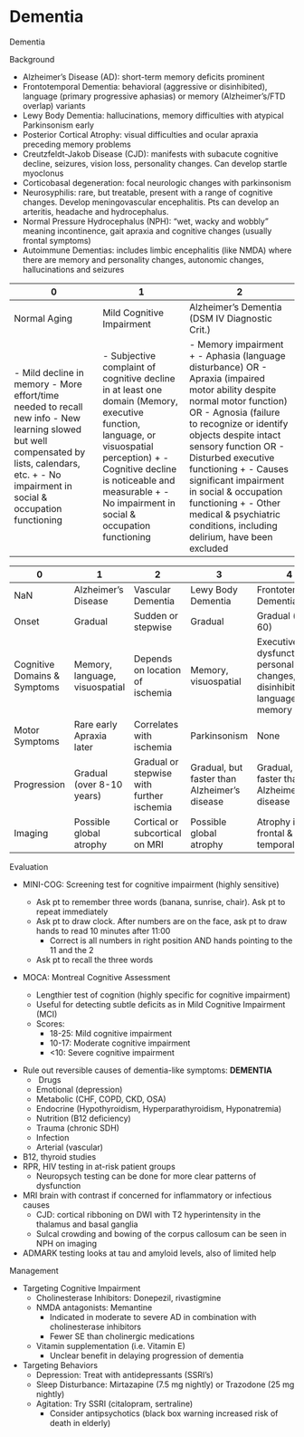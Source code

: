 # Dementia

Dementia

Background

-   Alzheimer’s Disease (AD): short-term memory deficits prominent
-   Frontotemporal Dementia: behavioral (aggressive or disinhibited),
    language (primary progressive aphasias) or memory (Alzheimer’s/FTD
    overlap) variants
-   Lewy Body Dementia: hallucinations, memory difficulties with
    atypical Parkinsonism early
-   Posterior Cortical Atrophy: visual difficulties and ocular apraxia
    preceding memory problems
-   Creutzfeldt-Jakob Disease (CJD): manifests with subacute cognitive
    decline, seizures, vision loss, personality changes. Can develop
    startle myoclonus
-   Corticobasal degeneration: focal neurologic changes with
    parkinsonism
-   Neurosyphilis: rare, but treatable, present with a range of
    cognitive changes. Develop meningovascular encephalitis. Pts can
    develop an arteritis, headache and hydrocephalus.
-   Normal Pressure Hydrocephalus (NPH): “wet, wacky and wobbly” meaning
    incontinence, gait apraxia and cognitive changes (usually frontal
    symptoms)
-   Autoimmune Dementias: includes limbic encephalitis (like NMDA) where
    there are memory and personality changes, autonomic changes,
    hallucinations and seizures

| 0                                                                                                                                                                                                | 1                                                                                                                                                                                                                                              | 2                                                                                                                                                                                                                                                                                                                                                                                                               |
|--------------------------------------------------------------------------------------------------------------------------------------------------------------------------------------------------|------------------------------------------------------------------------------------------------------------------------------------------------------------------------------------------------------------------------------------------------|-----------------------------------------------------------------------------------------------------------------------------------------------------------------------------------------------------------------------------------------------------------------------------------------------------------------------------------------------------------------------------------------------------------------|
| Normal Aging                                                                                                                                                                                     | Mild Cognitive Impairment                                                                                                                                                                                                                      | Alzheimer’s Dementia (DSM IV Diagnostic Crit.)                                                                                                                                                                                                                                                                                                                                                                  |
| \- Mild decline in memory - More effort/time needed to recall new info - New learning slowed but well compensated by lists, calendars, etc. + - No impairment in social & occupation functioning | \- Subjective complaint of cognitive decline in at least one domain (Memory, executive function, language, or visuospatial perception) + - Cognitive decline is noticeable and measurable + - No impairment in social & occupation functioning | \- Memory impairment + - Aphasia (language disturbance) OR - Apraxia (impaired motor ability despite normal motor function) OR - Agnosia (failure to recognize or identify objects despite intact sensory function OR - Disturbed executive functioning + - Causes significant impairment in social & occupation functioning + - Other medical & psychiatric conditions, including delirium, have been excluded |

| 0                            | 1                              | 2                                         | 3                                            | 4                                                                               |
|------------------------------|--------------------------------|-------------------------------------------|----------------------------------------------|---------------------------------------------------------------------------------|
| NaN                          | Alzheimer’s Disease            | Vascular Dementia                         | Lewy Body Dementia                           | Frontotemporal Dementia                                                         |
| Onset                        | Gradual                        | Sudden or stepwise                        | Gradual                                      | Gradual (age \< 60)                                                             |
| Cognitive Domains & Symptoms | Memory, language, visuospatial | Depends on location of ischemia           | Memory, visuospatial                         | Executive dysfunction, personality changes, disinhibition, language, +/- memory |
| Motor Symptoms               | Rare early Apraxia later       | Correlates with ischemia                  | Parkinsonism                                 | None                                                                            |
| Progression                  | Gradual (over 8-10 years)      | Gradual or stepwise with further ischemia | Gradual, but faster than Alzheimer’s disease | Gradual, but faster than Alzheimer’s disease                                    |
| Imaging                      | Possible global atrophy        | Cortical or subcortical on MRI            | Possible global atrophy                      | Atrophy in frontal & temporal lobes                                             |

Evaluation

-   MINI-COG: Screening test for cognitive impairment (highly sensitive)
    -   Ask pt to remember three words (banana, sunrise, chair). Ask pt
        to repeat immediately
    -   Ask pt to draw clock. After numbers are on the face, ask pt to
        draw hands to read 10 minutes after 11:00
        -   Correct is all numbers in right position AND hands pointing
            to the 11 and the 2
    -   Ask pt to recall the three words

-   MOCA: Montreal Cognitive Assessment
    -   Lengthier test of cognition (highly specific for cognitive
        impairment)
    -   Useful for detecting subtle deficits as in Mild Cognitive
        Impairment (MCI)
    -   Scores:
        -   18-25: Mild cognitive impairment
        -   10-17: Moderate cognitive impairment
        -   \<10: Severe cognitive impairment

<!-- -->

-   Rule out reversible causes of dementia-like symptoms: **DEMENTIA**
    -   **​​​​​​​**
        Drugs
    -   Emotional (depression)
    -   Metabolic (CHF, COPD, CKD, OSA)
    -   Endocrine (Hypothyroidism, Hyperparathyroidism, Hyponatremia)
    -   Nutrition (B12 deficiency)
    -   Trauma (chronic SDH)
    -   Infection
    -   Arterial (vascular)
-   B12, thyroid studies
-   RPR, HIV testing in at-risk patient groups
    -   Neuropsych testing can be done for more clear patterns of
        dysfunction
        ​​​​​​​
-   MRI brain with contrast if concerned for inflammatory or infectious
    causes
    -   CJD: cortical ribboning on DWI with T2 hyperintensity in the
        thalamus and basal ganglia
    -   Sulcal crowding and bowing of the corpus callosum can be seen in
        NPH on imaging
-   ADMARK testing looks at tau and amyloid levels, also of limited help

Management

-   Targeting Cognitive Impairment
    -   Cholinesterase Inhibitors: Donepezil, rivastigmine
    -   NMDA antagonists: Memantine
        -   Indicated in moderate to severe AD in combination with
            cholinesterase inhibitors
        -   Fewer SE than cholinergic medications
    -   Vitamin supplementation (i.e. Vitamin E)
        -   Unclear benefit in delaying progression of dementia
-   Targeting Behaviors
    -   Depression: Treat with antidepressants (SSRI’s)
    -   Sleep Disturbance: Mirtazapine (7.5 mg nightly) or Trazodone (25
        mg nightly)
    -   Agitation: Try SSRI (citalopram, sertraline)
        -   Consider antipsychotics (black box warning increased risk of
            death in elderly)
